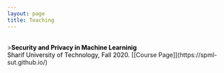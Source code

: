 ```yaml
---
layout: page
title: Teaching
---
```


<br>
><font color="black"><b>Security and Privacy in Machine Learninig</b> <br>
  Sharif University of Technology, Fall 2020. </font>[[Course Page]](https://spml-sut.github.io/)<br><br>
